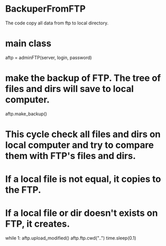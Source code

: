 # BackuperFromFTP
The code copy all data from ftp to local directory.

# main class
aftp = adminFTP(server, login, password)
# make the backup of FTP. The tree of files and dirs will  save to local computer.
aftp.make_backup()
# This cycle check all files and dirs on local computer and try to compare them with FTP's files and dirs.
# If a local file is not equal, it copies to the FTP.
# If a local file or dir doesn't exists on FTP, it creates.
while 1:
    aftp.upload_modified()
    aftp.ftp.cwd("..")
    time.sleep(0.1)
